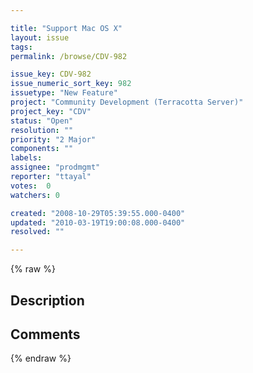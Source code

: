```yaml
---

title: "Support Mac OS X"
layout: issue
tags: 
permalink: /browse/CDV-982

issue_key: CDV-982
issue_numeric_sort_key: 982
issuetype: "New Feature"
project: "Community Development (Terracotta Server)"
project_key: "CDV"
status: "Open"
resolution: ""
priority: "2 Major"
components: ""
labels: 
assignee: "prodmgmt"
reporter: "ttayal"
votes:  0
watchers: 0

created: "2008-10-29T05:39:55.000-0400"
updated: "2010-03-19T19:00:08.000-0400"
resolved: ""

---
```




{% raw %}



## Description

<div markdown="1" class="description">



</div>

## Comments



{% endraw %}
